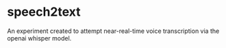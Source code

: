 # speech2text
An experiment created to attempt near-real-time voice transcription via the openai whisper model. 
